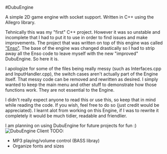 #DubuEngine

A simple 2D game engine with socket support. Written in C++ using the Allegro library.

Tehnically this was my "first" C++ project. However it was so unstable and incomplete that I had to put it to use in order to find issues and make improvements. The project that was written on top of this engine was called ["Enso"](https://github.com/snorbertas/Enso
). The base of the engine was changed drastically so I had to strip away all the Enso code to leave myself with the new "improved" DubuEngine. So here it is.

I apologize for some of the files being really messy (such as Interfaces.cpp and InputHandler.cpp), the switch cases aren't actually part of the Engine itself. That messy code can be removed and rewritten as desired. I simply wanted to keep the main menu and other stuff to demonstrate how those functions work. They are not essential to the Engine.

I didn't really expect anyone to read this or use this, so keep that in mind while reading the code. If you wish, feel free to do so (just credit would be appreciated). I learnt alot from working on this Engine, if I was to rewrite it completely it would be much tidier, readable and friendlier.

I am planning on using DubuEngine for future projects for fun :)
![DubuEngine Client](http://puu.sh/svT0X.jpg)
TODO:
* MP3 playing/volume control (BASS libray)
* Organize fonts and sizes
